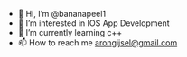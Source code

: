 - 👋 Hi, I’m @bananapeel1
- 👀 I’m interested in IOS App Development
- 🌱 I’m currently learning c++
- 📫 How to reach me arongijsel@gmail.com

<!---
bananapeel1/bananapeel1 is a ✨ special ✨ repository because its `README.md` (this file) appears on your GitHub profile.
You can click the Preview link to take a look at your changes.
--->
